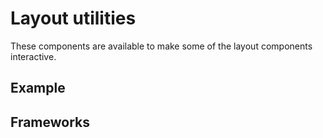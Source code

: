 <script setup>
  import Vue from './vue.md';
</script>

# Layout utilities

These components are available to make some of the layout components interactive.

<components-status vue='released' />

## Example

<theme-switcher />

<utilities-example />

## Frameworks

<tabs-content>
  <template #react>
  </template>
  <template #vue>
    <vue />
  </template>
  <template #elements>
  </template>
</tabs-content>